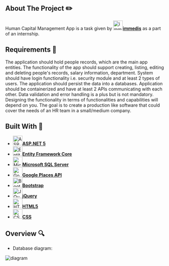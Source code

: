 ## About The Project :pencil2:
Human Capital Management App is a task given by <a href="https://immedis.com/"><img src="https://515636-1693170-raikfcquaxqncofqfm.stackpathdns.com/wp-content/uploads/2021/01/favicon.png" alt="immedis logo" width="30"><b>immedis</b></a> as a part of an internship.

## Requirements :scroll:
The application should hold people records, which are the main app entities. The functionality of the app should support creating, listing, editing and deleting people's records, salary information, department. System should have login functionality i.e. security module and at least 2 types of users. The application should persist the data into a databases. Application should be containerized and have at least 2 APIs communicating with each other. Data validation and error handling is a plus but is not mandatory.  Designing the functionality in terms of functionalities and capabilities will depend on you. The goal is to create a production like software that could cover the needs of an HR team in a small/medium company.

## Built With :hammer:
* <a href="https://dotnet.microsoft.com/download/dotnet/5.0"><img src="https://encrypted-tbn0.gstatic.com/images?q=tbn:ANd9GcTYCy3Rpa06S-P_NqUnIpytPaJ7ctHu0soFNRtenHV_dNOuAdR-t4xPM4b7JkCZvSPaoHs&usqp=CAU" alt="ASP.NET 5 logo" width="30"><b>ASP.NET 5</b></a>
* <a href="https://entityframeworkcore.com/"><img src="https://z2c2b4z9.stackpathcdn.com/images/logo256X256.png" alt="Entity Framework Core Logo" width="30"><b>Entity Framework Core</b></a>
* <a href="https://www.microsoft.com/en-us/sql-server/sql-server-downloads"><img src="https://camo.githubusercontent.com/2fd20815f3b0a17768b1ee8429517c9f2e6ad5943681fbf09b8afed5fc72e306/68747470733a2f2f677265656e7769726569742e636f6d2f77702d636f6e74656e742f75706c6f6164732f323031332f30352f73716c2d7365727665722d65787072657373312e706e67" alt="Microsoft SQL Server Logo" width="30"><b>Microsoft SQL Server</b></a>
* <a href="https://developers.google.com/maps/documentation/javascript/places"><img src="https://developers.google.com/maps/images/maps-icon.svg" alt="Google places API" width="30"><b>Google Places API</b></a>
* <a href="https://getbootstrap.com"><img src="https://upload.wikimedia.org/wikipedia/commons/thumb/b/b2/Bootstrap_logo.svg/2560px-Bootstrap_logo.svg.png" alt="Bootstrap logo" width="30"><b>Bootstrap</b></a>
* <a href="https://jquery.com/"><img src="https://avatars.githubusercontent.com/u/70142?s=200&v=4" alt="JQuery" width="30"><b>jQuery</b></a>
* <a href="https://jquery.com/"><img src="https://upload.wikimedia.org/wikipedia/commons/thumb/6/61/HTML5_logo_and_wordmark.svg/1200px-HTML5_logo_and_wordmark.svg.png" alt="HTML5" width="30"><b>HTML5</b></a>
* <a href="https://developer.mozilla.org/en-US/docs/Web/CSS"><img src="https://upload.wikimedia.org/wikipedia/commons/d/d5/CSS3_logo_and_wordmark.svg" alt="CSS" width="30"><b>CSS</b></a>
  
## Overview :mag:
* Database diagram:
<img src="https://i.ibb.co/hBjxQBS/diagram.jpg" alt="diagram" border="0">
